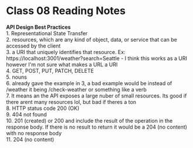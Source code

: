 # Class 08 Reading Notes

**API Design Best Practices**  
1\. Representational State Transfer  
2\. resources, which are any kind of object, data, or service that can be accessed by the client  
3\. a URI that uniquely identifies that resource. Ex: https\://localhost:3001/weather?search=Seattle - I think this works as a URI however I'm not sure what makes a URL a URI  
4\. GET, POST, PUT, PATCH, DELETE  
5\. nouns  
6\. already gave the example in 3, a bad example would be instead of /weather it being /check-weather or something like a verb  
7\. It means an the API exposes a large nuber of small resources. Its good if there arent many resources lol, but bad if theres a ton  
8\. HTTP status code 200 (OK)  
9\. 404 not found  
10\. 201 (created) or 200 and include the result of the operation in the response body. If there is no result to return it would be a 204 (no content) with no response body  
11\. 204 (no content)  
